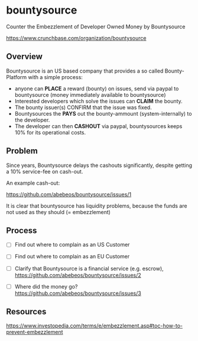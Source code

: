 # bountysource
Counter the Embezzlement of Developer Owned Money by Bountysource

https://www.crunchbase.com/organization/bountysource

## Overview

Bountysource is an US based company that provides a so called Bounty-Platform with a simple process: 

* anyone can **PLACE** a reward (bounty) on issues, send via paypal to bountysource (money immediately available to bountysource)
* Interested developers which solve the issues can **CLAIM** the bounty.
* The bounty issuer(s) CONFIRM that the issue was fixed.
* Bountysources the **PAYS** out the bounty-ammount (system-internally) to the developer.
* The developer can then **CASHOUT** via paypal, bountysources keeps 10% for its operational costs.

## Problem

Since years, Bountysource delays the cashouts significantly, despite getting a 10% service-fee on cash-out.

An example cash-out:

https://github.com/abebeos/bountysource/issues/1

It is clear that bountysource has liquidity problems, because the funds are not used as they should (= embezzlement)

## Process

- [ ] Find out where to complain as an US Customer
- [ ] Find out where to complain as an EU Customer
- [ ] Clarify that Bountysource is a financial service (e.g. escrow), https://github.com/abebeos/bountysource/issues/2
- [ ] Where did the money go? https://github.com/abebeos/bountysource/issues/3


## Resources

https://www.investopedia.com/terms/e/embezzlement.asp#toc-how-to-prevent-embezzlement

